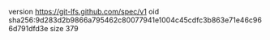 version https://git-lfs.github.com/spec/v1
oid sha256:9d283d2b9866a795462c80077941e1004c45cdfc3b863e71e46c966d791dfd3e
size 379
